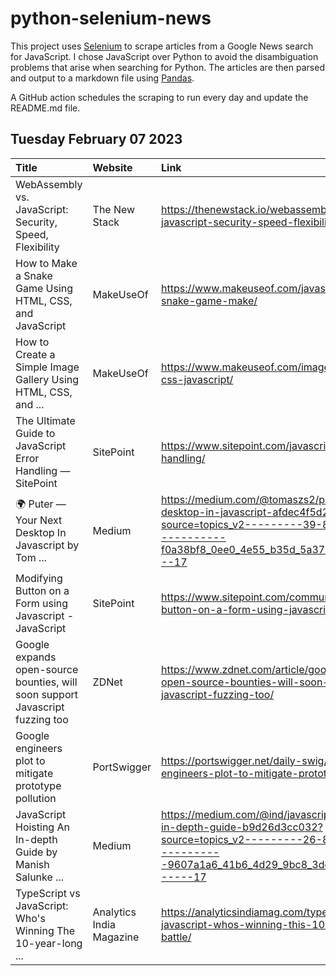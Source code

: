 # python-selenium-news

This project uses [Selenium](https://www.seleniumhq.org/) to scrape articles from a Google News search for JavaScript.
I chose JavaScript over Python to avoid the disambiguation problems that arise when searching for Python.
The articles are then parsed and output to a markdown file using [Pandas](https://pandas.pydata.org/).

A GitHub action schedules the scraping to run every day and update the README.md file.

## Tuesday February 07 2023


| Title                                                                         | Website                  | Link                                                                                                                                                                            |
|:------------------------------------------------------------------------------|:-------------------------|:--------------------------------------------------------------------------------------------------------------------------------------------------------------------------------|
| WebAssembly vs. JavaScript: Security, Speed, Flexibility                      | The New Stack            | https://thenewstack.io/webassembly-vs-javascript-security-speed-flexibility/                                                                                                    |
| How to Make a Snake Game Using HTML, CSS, and JavaScript                      | MakeUseOf                | https://www.makeuseof.com/javascript-html-css-snake-game-make/                                                                                                                  |
| How to Create a Simple Image Gallery Using HTML, CSS, and ...                 | MakeUseOf                | https://www.makeuseof.com/image-gallery-html-css-javascript/                                                                                                                    |
| The Ultimate Guide to JavaScript Error Handling — SitePoint                   | SitePoint                | https://www.sitepoint.com/javascript-error-handling/                                                                                                                            |
| 🌍 Puter — Your Next Desktop In Javascript  by Tom ...                         | Medium                   | https://medium.com/@tomaszs2/puter-your-next-desktop-in-javascript-afdec4f5d2c7?source=topics_v2---------39-84--------------------f0a38bf8_0ee0_4e55_b35d_5a37c3ffc1b5-------17 |
| Modifying Button on a Form using Javascript - JavaScript                      | SitePoint                | https://www.sitepoint.com/community/t/modifying-button-on-a-form-using-javascript/407132                                                                                        |
| Google expands open-source bounties, will soon support Javascript fuzzing too | ZDNet                    | https://www.zdnet.com/article/google-expands-open-source-bounties-will-soon-support-javascript-fuzzing-too/                                                                     |
| Google engineers plot to mitigate prototype pollution                         | PortSwigger              | https://portswigger.net/daily-swig/google-engineers-plot-to-mitigate-prototype-pollution                                                                                        |
| JavaScript Hoisting An In-depth Guide  by Manish Salunke ...                  | Medium                   | https://medium.com/@ind/javascript-hoisting-an-in-depth-guide-b9d26d3cc032?source=topics_v2---------26-84--------------------9607a1a6_41b6_4d29_9bc8_3dec30b99c36-------17      |
| TypeScript vs JavaScript: Who's Winning The 10-year-long ...                  | Analytics India Magazine | https://analyticsindiamag.com/typescript-vs-javascript-whos-winning-this-10-year-long-battle/                                                                                   |